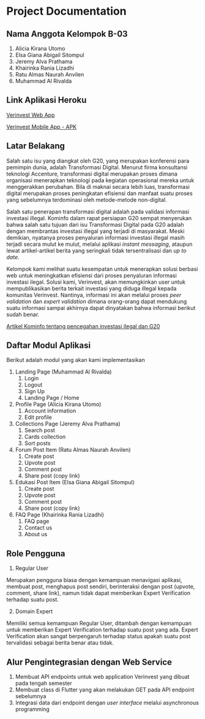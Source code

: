 # Project Documentation

## Nama Anggota Kelompok B-03
1. Alicia Kirana Utomo
2. Elsa Giana Abigail Sitompul
3. Jeremy Alva Prathama
4. Khairinka Rania Lizadhi
5. Ratu Almas Naurah Anvilen
6. Muhammad Al Rivalda


## Link Aplikasi Heroku
[Verinvest Web App](https://verinvest.up.railway.app/)

[Verinvest Mobile App - APK](https://github.com/jeremyalv/verinvest-mobile/releases/download/verinvest/Verinvest.apk)

## Latar Belakang
Salah satu isu yang diangkat oleh G20, yang merupakan konferensi para pemimpin dunia, adalah Transformasi Digital. Menurut firma konsultansi teknologi Accenture, transformasi digital merupakan proses dimana organisasi menerapkan teknologi pada kegiatan operasional mereka untuk menggerakkan perubahan. Bila di maknai secara lebih luas, transformasi digital merupakan proses peningkatan efisiensi dan manfaat suatu proses yang sebelumnya terdominasi oleh metode-metode non-digital.

Salah satu penerapan transformasi digital adalah pada validasi informasi investasi illegal. Kominfo dalam rapat persiapan G20 sempat menyerukan bahwa salah satu tujuan dari isu Transformasi Digital pada G20 adalah dengan membrantas investasi illegal yang terjadi di masyarakat. Meski demikian, nyatanya proses penyaluran informasi investasi illegal masih terjadi secara mulut ke mulut, melalui aplikasi _instant messaging_, ataupun lewat artikel-artikel berita yang seringkali tidak tersentralisasi dan _up to date_. 

Kelompok kami melihat suatu kesempatan untuk menerapkan solusi berbasi web untuk meningkatkan efisiensi dari proses penyaluran informasi investasi ilegal. Solusi kami, Verinvest, akan memungkinkan user untuk mempublikasikan berita terkait investasi yang diduga illegal kepada komunitas Verinvest. Nantinya, informasi ini akan melalui proses _peer validation_ dan _expert validation_ dimana orang-orang dapat mendukung suatu informasi sampai akhirnya dapat dinyatakan bahwa informasi berikut sudah benar.

[Artikel Kominfo tentang pencegahan investasi ilegal dan G20](https://aptika.kominfo.go.id/2022/03/kominfo-angkat-isu-literasi-digital-untuk-cegah-korban-investasi-ilegal-di-g20/)


## Daftar Modul Aplikasi
Berikut adalah modul yang akan kami implementasikan
1. Landing Page (Muhammad Al Rivalda)
   1. Login
   2. Logout
   3. Sign Up
   4. Landing Page / Home
2. Profile Page (Alicia Kirana Utomo)
   1. Account information
   2. Edit profile
3. Collections Page (Jeremy Alva Prathama)
   1. Search post
   2. Cards collection
   3. Sort posts
4. Forum Post Item (Ratu Almas Naurah Anvilen)
   1. Create post
   2. Upvote post
   3. Comment post
   4. Share post (copy link)  
5. Edukasi Post Item (Elsa Giana Abigail Sitompul)
   1. Create post
   2. Upvote post
   3. Comment post
   4. Share post (copy link)  
6. FAQ Page (Khairinka Rania Lizadhi)
   1. FAQ page
   2. Contact us
   3. About us


## Role Pengguna
1. Regular User
   
Merupakan pengguna biasa dengan kemampuan menavigasi aplikasi, membuat post, menghapus post sendiri, berinteraksi dengan post (upvote, comment, share link), namun tidak dapat memberikan Expert Verification terhadap suatu post.

2. Domain Expert

Memiliki semua kemampuan Regular User, ditambah dengan kemampuan untuk memberikan Expert Verification terhadap suatu post yang ada. Expert Verification akan sangat berpengaruh terhadap status apakah suatu post tervalidasi sebagai berita benar atau tidak.


## Alur Pengintegrasian dengan Web Service
1. Membuat API endpoints untuk web application Verinvest yang dibuat pada tengah semester
2. Membuat class di Flutter yang akan melakukan GET pada API endpoint sebelumnya
3. Integrasi data dari endpoint dengan _user interface_ melalui asynchronous programming
